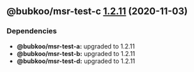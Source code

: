 ## @bubkoo/msr-test-c [1.2.11](https://github.com/bubkoo/monorepo-semantic-release/compare/monorepo-semantic-release-test-c@v1.2.10...monorepo-semantic-release-test-c@v1.2.11) (2020-11-03)





### Dependencies

* **@bubkoo/msr-test-a:** upgraded to 1.2.11
* **@bubkoo/msr-test-b:** upgraded to 1.2.11
* **@bubkoo/msr-test-d:** upgraded to 1.2.11
